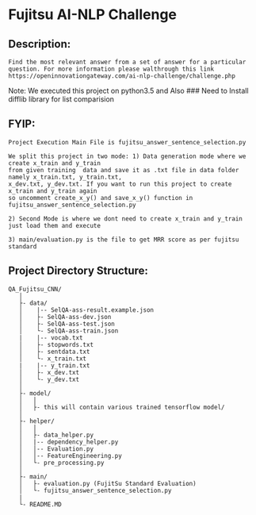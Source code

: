 # Fujitsu AI-NLP Challenge

## Description:
	Find the most relevant answer from a set of answer for a particular question. For more information please walthrough this link https://openinnovationgateway.com/ai-nlp-challenge/challenge.php


Note: We executed this project on python3.5 and Also ### Need to Install difflib library for list comparision


## FYIP:

    Project Execution Main File is fujitsu_answer_sentence_selection.py

    We split this project in two mode: 1) Data generation mode where we create x_train and y_train
    from given training  data and save it as .txt file in data folder namely x_train.txt, y_train.txt,
    x_dev.txt, y_dev.txt. If you want to run this project to create x_train and y_train again
    so uncomment create_x_y() and save_x_y() function in fujitsu_answer_sentence_selection.py

    2) Second Mode is where we dont need to create x_train and y_train just load them and execute

    3) main/evaluation.py is the file to get MRR score as per fujitsu standard

## Project Directory Structure:

```
QA_Fujitsu_CNN/
   │
   ├- data/
   │    |-- SelQA-ass-result.example.json
   │    ├- SelQA-ass-dev.json
   │    ├- SelQA-ass-test.json
   │    └- SelQA-ass-train.json
   |    |-- vocab.txt
   │    ├- stopwords.txt
   │    ├- sentdata.txt
   │    └- x_train.txt
   |    |-- y_train.txt
   │    ├- x_dev.txt
   │    └- y_dev.txt
   │
   ├- model/
   │   │
   │   ├- this will contain various trained tensorflow model/
   │
   ├- helper/
   │   │
   │   ├- data_helper.py
   │   |-- dependency_helper.py
   │   │-- Evaluation.py
   │   │-- FeatureEngineering.py
   │   └- pre_processing.py
   │
   ├- main/
   │   ├- evaluation.py (FujitSu Standard Evaluation)
   │   └- fujitsu_answer_sentence_selection.py
   |
   └- README.MD
```
